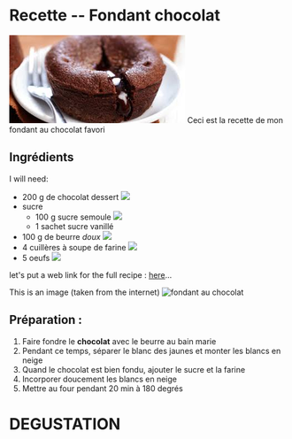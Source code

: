 # Recette -- Fondant chocolat
![](./image.jpg)
Ceci est la recette de mon fondant au chocolat favori

## **Ingrédients**

I will need:

- 200 g de chocolat dessert ![](https://image.afcdn.com/recipe/20170607/67456_w100h100c1cx350cy350.jpg)
- sucre
	- 100 g sucre semoule ![](https://image.afcdn.com/recipe/20170621/68916_w100h100c1cxt0cyt0cxb700cyb700.jpg)
	- 1 sachet sucre vanillé
- 100 g de beurre *doux* ![](https://image.afcdn.com/recipe/20170621/68919_w100h100c1cxt0cyt0cxb300cyb300.jpg)
- 4 cuillères à soupe de farine ![](https://image.afcdn.com/recipe/20170607/67682_w100h100c1cx350cy350.jpg)
- 5 oeufs ![](https://image.afcdn.com/recipe/20170607/67505_w100h100c1cx350cy350.jpg)


let's put a web link for the full recipe : [here](http://www.marmiton.org/recettes/recette_fondant-au-chocolat_15025.aspx)...

This is an image (taken from the internet) ![fondant au chocolat](https://image.afcdn.com/recipe/20150123/33431_w600.jpg)


## **Préparation** :


1. Faire fondre le **chocolat** avec le beurre au bain marie
2. Pendant ce temps, séparer le blanc des jaunes et monter les blancs en neige
3. Quand le chocolat est bien fondu, ajouter le sucre et la farine
4. Incorporer doucement les blancs en neige
5. Mettre au four pendant 20 min à 180 degrés

# DEGUSTATION
